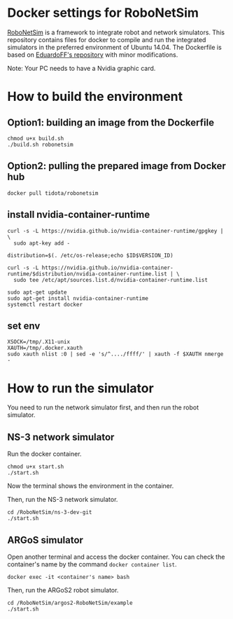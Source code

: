 # Docker settings for RoboNetSim

[RoboNetSim](http://www.giannidicaro.com/robonetsim.html) is a framework to integrate robot and network simulators.
This repository contains files for docker to compile and run the integrated simulators in the preferred environment of Ubuntu 14.04.
The Dockerfile is based on [EduardoFF's repository](https://github.com/EduardoFF/RoboNetSim) with minor modifications.

Note: Your PC needs to have a Nvidia graphic card.

# How to build the environment

## Option1: building an image from the Dockerfile
```
chmod u+x build.sh
./build.sh robonetsim
```

## Option2: pulling the prepared image from Docker hub
```
docker pull tidota/robonetsim
```
## install nvidia-container-runtime
```
curl -s -L https://nvidia.github.io/nvidia-container-runtime/gpgkey | \
  sudo apt-key add -
```
```
distribution=$(. /etc/os-release;echo $ID$VERSION_ID)
```
```
curl -s -L https://nvidia.github.io/nvidia-container-runtime/$distribution/nvidia-container-runtime.list | \
  sudo tee /etc/apt/sources.list.d/nvidia-container-runtime.list
```
```
sudo apt-get update 
sudo apt-get install nvidia-container-runtime 
systemctl restart docker
```



## set env
```
XSOCK=/tmp/.X11-unix
XAUTH=/tmp/.docker.xauth
sudo xauth nlist :0 | sed -e 's/^..../ffff/' | xauth -f $XAUTH nmerge -
```


# How to run the simulator

You need to run the network simulator first, and then run the robot simulator.

## NS-3 network simulator
Run the docker container.
```
chmod u+x start.sh
./start.sh
```
Now the terminal shows the environment in the container.

Then, run the NS-3 network simulator.
```
cd /RoboNetSim/ns-3-dev-git
./start.sh
```

## ARGoS simulator
Open another terminal and access the docker container.
You can check the container's name by the command `docker container list`.
```
docker exec -it <container's name> bash
```

Then, run the ARGoS2 robot simulator.
```
cd /RoboNetSim/argos2-RoboNetSim/example
./start.sh
```

